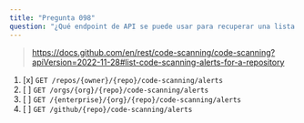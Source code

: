 ```yaml
---
title: "Pregunta 098"
question: "¿Qué endpoint de API se puede usar para recuperar una lista de todas las alertas de análisis de código en un repositorio?"
---
```


> https://docs.github.com/en/rest/code-scanning/code-scanning?apiVersion=2022-11-28#list-code-scanning-alerts-for-a-repository
1. [x] `GET /repos/{owner}/{repo}/code-scanning/alerts`
1. [ ] `GET /orgs/{org}/{repo}/code-scanning/alerts`
1. [ ] `GET /{enterprise}/{org}/{repo}/code-scanning/alerts`
1. [ ] `GET /github/{repo}/code-scanning/alerts`
